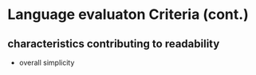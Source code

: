# Language evaluaton Criteria (cont.)

## characteristics contributing to readability 
- overall simplicity 